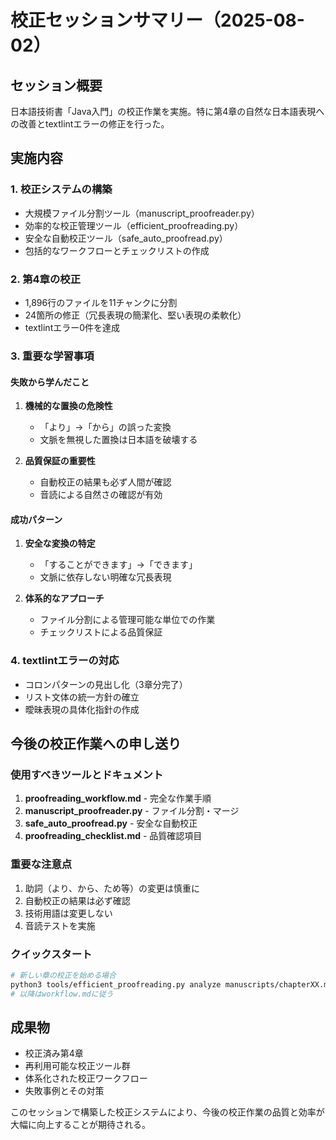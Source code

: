 # 校正セッションサマリー（2025-08-02）

## セッション概要
日本語技術書「Java入門」の校正作業を実施。特に第4章の自然な日本語表現への改善とtextlintエラーの修正を行った。

## 実施内容

### 1. 校正システムの構築
- 大規模ファイル分割ツール（manuscript_proofreader.py）
- 効率的な校正管理ツール（efficient_proofreading.py）
- 安全な自動校正ツール（safe_auto_proofread.py）
- 包括的なワークフローとチェックリストの作成

### 2. 第4章の校正
- 1,896行のファイルを11チャンクに分割
- 24箇所の修正（冗長表現の簡潔化、堅い表現の柔軟化）
- textlintエラー0件を達成

### 3. 重要な学習事項

#### 失敗から学んだこと
1. **機械的な置換の危険性**
   - 「より」→「から」の誤った変換
   - 文脈を無視した置換は日本語を破壊する

2. **品質保証の重要性**
   - 自動校正の結果も必ず人間が確認
   - 音読による自然さの確認が有効

#### 成功パターン
1. **安全な変換の特定**
   - 「することができます」→「できます」
   - 文脈に依存しない明確な冗長表現

2. **体系的なアプローチ**
   - ファイル分割による管理可能な単位での作業
   - チェックリストによる品質保証

### 4. textlintエラーの対応
- コロンパターンの見出し化（3章分完了）
- リスト文体の統一方針の確立
- 曖昧表現の具体化指針の作成

## 今後の校正作業への申し送り

### 使用すべきツールとドキュメント
1. **proofreading_workflow.md** - 完全な作業手順
2. **manuscript_proofreader.py** - ファイル分割・マージ
3. **safe_auto_proofread.py** - 安全な自動校正
4. **proofreading_checklist.md** - 品質確認項目

### 重要な注意点
1. 助詞（より、から、ため等）の変更は慎重に
2. 自動校正の結果は必ず確認
3. 技術用語は変更しない
4. 音読テストを実施

### クイックスタート
```bash
# 新しい章の校正を始める場合
python3 tools/efficient_proofreading.py analyze manuscripts/chapterXX.md
# 以降はworkflow.mdに従う
```

## 成果物
- 校正済み第4章
- 再利用可能な校正ツール群
- 体系化された校正ワークフロー
- 失敗事例とその対策

このセッションで構築した校正システムにより、今後の校正作業の品質と効率が大幅に向上することが期待される。